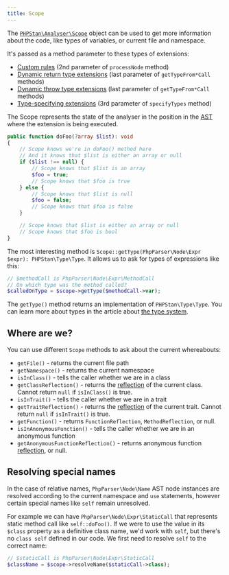 ```yaml
---
title: Scope
---
```


The [`PHPStan\Analyser\Scope`](https://apiref.phpstan.org/1.10.x/PHPStan.Analyser.Scope.html) object can be used to get more information about the code, like types of variables, or current file and namespace.

It's passed as a method parameter to these types of extensions:

* [Custom rules](/developing-extensions/rules) (2nd parameter of `processNode` method)
* [Dynamic return type extensions](/developing-extensions/dynamic-return-type-extensions) (last parameter of `getTypeFrom*Call` methods)
* [Dynamic throw type extensions](/developing-extensions/dynamic-throw-type-extensions) (last parameter of `getTypeFrom*Call` methods)
* [Type-specifying extensions](/developing-extensions/type-specifying-extensions) (3rd parameter of `specifyTypes` method)

The Scope represents the state of the analyser in the position in the [AST](/developing-extensions/abstract-syntax-tree) where the extension is being executed.

```php
public function doFoo(?array $list): void
{
	// Scope knows we're in doFoo() method here
	// And it knows that $list is either an array or null
	if ($list !== null) {
		// Scope knows that $list is an array
		$foo = true;
		// Scope knows that $foo is true
	} else {
		// Scope knows that $list is null
		$foo = false;
		// Scope knows that $foo is false
	}

	// Scope knows that $list is either an array or null
	// Scope knows that $foo is bool
}
```

The most interesting method is `Scope::getType(PhpParser\Node\Expr $expr): PHPStan\Type\Type`. It allows us to ask for types of expressions like this:

```php
// $methodCall is PhpParser\Node\Expr\MethodCall
// On which type was the method called?
$calledOnType = $scope->getType($methodCall->var);
```

The `getType()` method returns an implementation of `PHPStan\Type\Type`. You can learn more about types in the article about [the type system](/developing-extensions/type-system).

Where are we?
--------------

You can use different `Scope` methods to ask about the current whereabouts:

* `getFile()` - returns the current file path
* `getNamespace()` - returns the current namespace
* `isInClass()` - tells the caller whether we are in a class
* `getClassReflection()` - returns the [reflection](/developing-extensions/reflection) of the current class. Cannot return `null` if `isInClass()` is true.
* `isInTrait()` - tells the caller whether we are in a trait
* `getTraitReflection()` - returns the [reflection](/developing-extensions/reflection) of the current trait. Cannot return `null` if `isInTrait()` is true.
* `getFunction()` - returns `FunctionReflection`, `MethodReflection`, or null.
* `isInAnonymousFunction()` - tells the caller whether we are in an anonymous function
* `getAnonymousFunctionReflection()` - returns anonymous function [reflection](/developing-extensions/reflection), or null.

Resolving special names
--------------

In the case of relative names, `PhpParser\Node\Name` AST node instances are resolved according to the current namespace and `use` statements, however certain special names like `self` remain unresolved.

For example we can have `PhpParser\Node\Expr\StaticCall` that represents static method call like `self::doFoo()`. If we were to use the value in its `$class` property as a definitive class name, we'd work with `self`, but there's no `class self` defined in our code. We first need to resolve `self` to the correct name:

```php
// $staticCall is PhpParser\Node\Expr\StaticCall
$className = $scope->resolveName($staticCall->class);
```
